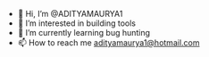 - 👋 Hi, I’m @ADITYAMAURYA1
- 👀 I’m interested in building tools
- 🌱 I’m currently learning bug hunting
- 📫 How to reach me adityamaurya1@hotmail.com


<!---
ADITYAMAURYA1/ADITYAMAURYA1 is a ✨ special ✨ repository because its `README.md` (this file) appears on your GitHub profile.
You can click the Preview link to take a look at your changes.
--->
